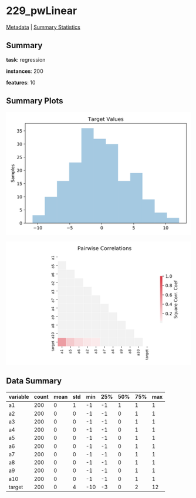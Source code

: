 # 229_pwLinear

[Metadata](metadata.yaml) | [Summary Statistics](summary_stats.csv)

## Summary

**task**: regression

**instances**: 200

**features**: 10

## Summary Plots

![Labels](label.svg)

![Corr](corr.svg)

## Data Summary

|	variable	|	count	|	mean	|	std	|	min	|	25%	|	50%	|	75%	|	max|
| --- | --- | --- | --- | --- | --- | --- | --- | --- |
|	a1	|	200	|	0	|	1	|	-1	|	-1	|	1	|	1	|	1
|	a2	|	200	|	0	|	0	|	-1	|	-1	|	0	|	1	|	1
|	a3	|	200	|	0	|	0	|	-1	|	-1	|	0	|	1	|	1
|	a4	|	200	|	0	|	0	|	-1	|	-1	|	0	|	1	|	1
|	a5	|	200	|	0	|	0	|	-1	|	-1	|	0	|	1	|	1
|	a6	|	200	|	0	|	0	|	-1	|	-1	|	0	|	1	|	1
|	a7	|	200	|	0	|	0	|	-1	|	-1	|	0	|	1	|	1
|	a8	|	200	|	0	|	0	|	-1	|	-1	|	0	|	1	|	1
|	a9	|	200	|	0	|	0	|	-1	|	-1	|	0	|	1	|	1
|	a10	|	200	|	0	|	0	|	-1	|	-1	|	0	|	1	|	1
|	target	|	200	|	0	|	4	|	-10	|	-3	|	0	|	2	|	12
